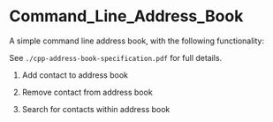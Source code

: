 # Command_Line_Address_Book

A simple command line address book, with the following functionality:

See `./cpp-address-book-specification.pdf` for full details.

1) Add contact to address book

2) Remove contact from address book

3) Search for contacts within address book
